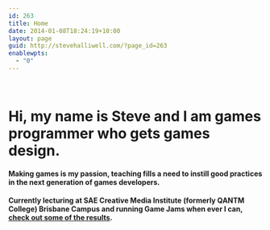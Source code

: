 ```yaml
---
id: 263
title: Home
date: 2014-01-08T18:24:19+10:00
layout: page
guid: http://stevehalliwell.com/?page_id=263
enablewpts:
  - "0"
---
```

&nbsp;

# Hi, my name is Steve and I am games programmer who gets games design.

#### Making games is my passion, teaching fills a need to instill good practices in the next generation of games developers.

#### Currently lecturing at SAE Creative Media Institute (formerly QANTM College) Brisbane Campus and running Game Jams when ever I can, <a title="Make A Thing" href="http://makeathing.com.au" target="_blank">check out some of the results</a>.

##